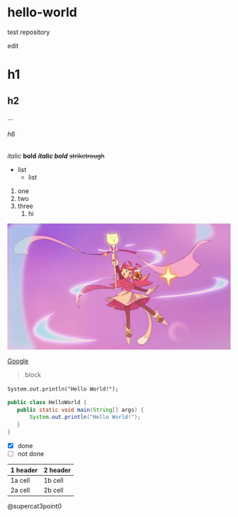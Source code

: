 # hello-world
test repository

edit

# h1
## h2
...
###### h6
*italic* **bold** ***italic bold*** ~~striketrough~~

* list
  * list
  
1. one
2. two
3. three
   1. hi

![Mew Mew](https://github.com/supercat3point0/hello-world/blob/master/resources/images/Mew_Mew_Kissy_Cutie.jpg)

[Google](https://www.google.com/)

>block

`System.out.println("Hello World!");`

```java
public class HelloWorld {
   public static void main(String[] args) {
       System.out.println("Hello World!");
   }
}
```

- [x] done
- [ ] not done

1 header | 2 header
-------- | --------
1a cell | 1b cell
2a cell | 2b cell

@supercat3point0

